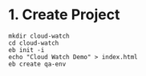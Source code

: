 # 1. Create Project
```
mkdir cloud-watch
cd cloud-watch
eb init -i
echo "Cloud Watch Demo" > index.html
eb create qa-env
```